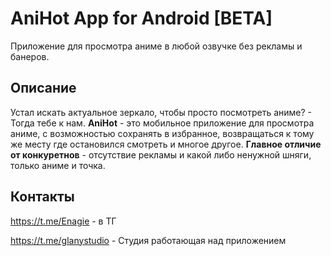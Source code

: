 # AniHot App for Android [BETA]
Приложение для просмотра аниме в любой озвучке без рекламы и банеров.

## Описание
Устал искать актуальное зеркало, чтобы просто посмотреть аниме? - Тогда тебе к нам. **AniHot** - это мобильное приложение для просмотра аниме, с возможностью сохранять в избранное, возвращаться к тому же месту где остановился смотреть и многое другое. **Главное отличие от конкуретнов** - отсутствие рекламы и какой либо ненужной шняги, только аниме и точка.

## Контакты
https://t.me/Enagie - в ТГ

https://t.me/glanystudio - Студия работающая над приложением
